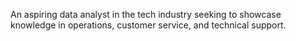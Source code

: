 An aspiring data analyst in the tech industry seeking to showcase knowledge in operations, customer service, and technical support.

